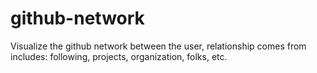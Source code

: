 # github-network
Visualize the github network between the user, relationship comes from includes: following, projects, organization, folks, etc.
